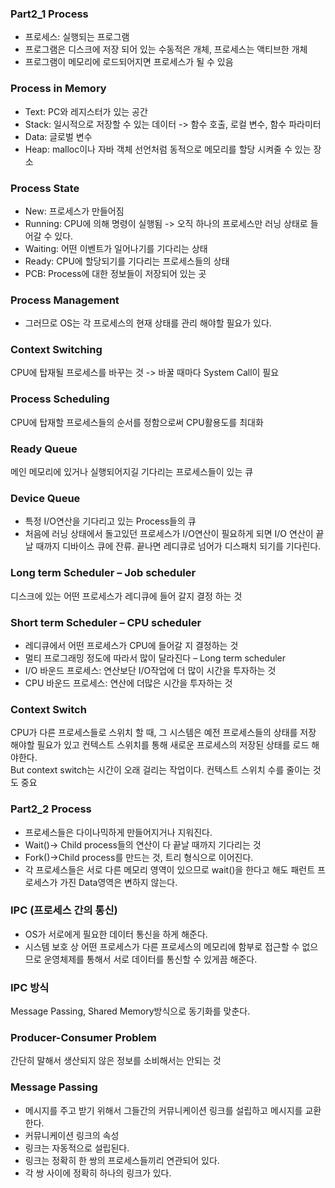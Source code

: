 ### Part2_1 Process

* 프로세스: 실행되는 프로그램
* 프로그램은 디스크에 저장 되어 있는 수동적은 개체, 프로세스는 액티브한 개체
* 프로그램이 메모리에 로드되어지면 프로세스가 될 수 있음
### Process in Memory

* Text: PC와 레지스터가 있는 공간
* Stack: 일시적으로 저장할 수 있는 데이터 -> 함수 호출, 로컬 변수, 함수 파라미터
* Data: 글로벌 변수
* Heap: malloc이나 자바 객체 선언처럼 동적으로 메모리를 할당 시켜줄 수 있는 장소
### Process State

* New: 프로세스가 만들어짐
* Running: CPU에 의해 명령이 실행됨 -> 오직 하나의 프로세스만 러닝 상태로 들어갈 수 있다.
* Waiting: 어떤 이벤트가 일어나기를 기다리는 상태
* Ready: CPU에 할당되기를 기다리는 프로세스들의 상태
* PCB: Process에 대한 정보들이 저장되어 있는 곳
### Process Management
* 그러므로 OS는 각 프로세스의 현재 상태를 관리 해야할 필요가 있다.
### Context Switching
CPU에 탑재될 프로세스를 바꾸는 것 -> 바꿀 때마다 System Call이 필요
### Process Scheduling
CPU에 탑재할 프로세스들의 순서를 정함으로써 CPU활용도를 최대화
### Ready Queue
메인 메모리에 있거나 실행되어지길 기다리는 프로세스들이 있는 큐
### Device Queue
* 특정 I/O연산을 기다리고 있는 Process들의 큐
* 처음에 러닝 상태에서 돌고있던 프로세스가 I/O연산이 필요하게 되면 I/O 연산이 끝날 때까지 디바이스 큐에 잔류. 끝나면 레디큐로 넘어가 디스패치 되기를 기다린다.
### Long term Scheduler – Job scheduler
디스크에 있는 어떤 프로세스가 레디큐에 들어 갈지 결정 하는 것
### Short term Scheduler – CPU scheduler
* 레디큐에서 어떤 프로세스가 CPU에 들어갈 지 결정하는 것
* 멀티 프로그래밍 정도에 따라서 많이 달라진다 – Long term scheduler
* I/O 바운드 프로세스: 연산보단 I/O작업에 더 많이 시간을 투자하는 것
* CPU 바운드 프로세스: 연산에 더많은 시간을 투자하는 것

### Context Switch
CPU가 다른 프로세스들로 스위치 할 때, 그 시스템은 예전 프로세스들의 상태를 저장 해야할 필요가 있고 컨텍스트 스위치를 통해 새로운 프로세스의 저장된 상태를 로드 해야한다.<br>
But context switch는 시간이 오래 걸리는 작업이다. 컨텍스트 스위치 수를 줄이는 것도 중요

### Part2_2 Process
* 프로세스들은 다이나믹하게 만들어지거나 지워진다.
* Wait()-> Child process들의 연산이 다 끝날 때까지 기다리는 것
* Fork()->Child process를 만드는 것, 트리 형식으로 이어진다.
* 각 프로세스들은 서로 다른 메모리 영역이 있으므로 wait()을 한다고 해도 패런트 프로세스가 가진 Data영역은 변하지 않는다.
### IPC (프로세스 간의 통신)
* OS가 서로에게 필요한 데이터 통신을 하게 해준다.
* 시스템 보호 상 어떤 프로세스가 다른 프로세스의 메모리에 함부로 접근할 수 없으므로 운영체제를 통해서 서로 데이터를 통신할 수 있게끔 해준다.
### IPC 방식
Message Passing, Shared Memory방식으로 동기화를 맞춘다.
### Producer-Consumer Problem
간단히 말해서 생산되지 않은 정보를 소비해서는 안되는 것
### Message Passing
* 메시지를 주고 받기 위해서 그들간의 커뮤니케이션 링크를 설립하고 메시지를 교환한다.
* 커뮤니케이션 링크의 속성
* 링크는 자동적으로 설립된다.
* 링크는 정확히 한 쌍의 프로세스들끼리 연관되어 있다.
* 각 쌍 사이에 정확히 하나의 링크가 있다.

